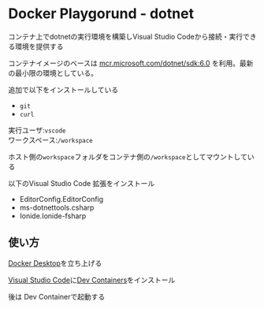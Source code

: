 # Docker Playgorund - dotnet

コンテナ上でdotnetの実行環境を構築しVisual Studio Codeから接続・実行できる環境を提供する

コンテナイメージのベースは
[mcr.microsoft.com/dotnet/sdk:6.0](https://mcr.microsoft.com/en-us/product/dotnet/sdk/about)
を利用。最新の最小限の環境としている。

追加で以下をインストールしている

* `git`
* `curl`

実行ユーザ:`vscode`  
ワークスペース:`/workspace`  

ホスト側の`workspace`フォルダをコンテナ側の`/workspace`としてマウントしている

以下のVisual Studio Code 拡張をインストール

* EditorConfig.EditorConfig
* ms-dotnettools.csharp
* Ionide.Ionide-fsharp

## 使い方

[Docker Desktop](https://www.docker.com/products/docker-desktop/)を立ち上げる

[Visual Studio Code](https://azure.microsoft.com/ja-jp/products/visual-studio-code/)に[Dev Containers](https://marketplace.visualstudio.com/items?itemName=ms-vscode-remote.remote-containers)をインストール

後は Dev Containerで起動する
